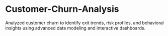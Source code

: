 # Customer-Churn-Analysis
Analyzed customer churn to identify exit trends, risk profiles, and behavioral insights using advanced data modeling and interactive dashboards.
